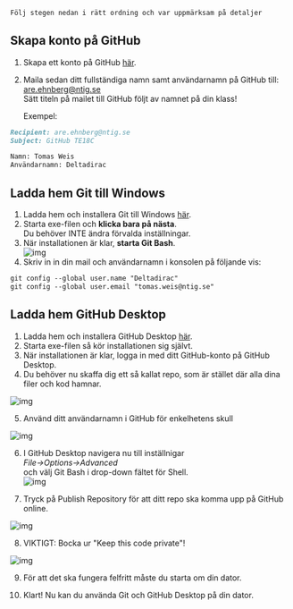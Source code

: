 ```markdown
Följ stegen nedan i rätt ordning och var uppmärksam på detaljer
```
## Skapa konto på GitHub
1. Skapa ett konto på GitHub <a href="https://github.com/join" target="_blank">här</a>.
2. Maila sedan ditt fullständiga namn samt användarnamn på GitHub till: [are.ehnberg@ntig.se](mailto:are.ehnberg@ntig.se) <br> 
  Sätt titeln på mailet till GitHub följt av namnet på din klass!

   Exempel:
   
```markdown
Recipient: are.ehnberg@ntig.se
Subject: GitHub TE18C

Namn: Tomas Weis
Användarnamn: Deltadirac
```


## Ladda hem Git till Windows
1. Ladda hem och installera Git till Windows <a href="https://github.com/git-for-windows/git/releases/download/v2.18.0.windows.1/Git-2.18.0-64-bit.exe" target="_blank">här</a>.
2. Starta exe-filen och **klicka bara på nästa**. <br>
    Du behöver INTE ändra förvalda inställningar.
3. När installationen är klar, **starta Git Bash**. <br>
![img](https://i.gyazo.com/2dcc1024ae4e608aa920532854bba92d.png)
4. Skriv in in din mail och användarnamn i konsolen på följande vis:<br>

```markdown
git config --global user.name "Deltadirac" 
git config --global user.email "tomas.weis@ntig.se" 
```


## Ladda hem GitHub Desktop
1. Ladda hem och installera GitHub Desktop <a href="https://central.github.com/deployments/desktop/desktop/latest/win32" target="_blank">här</a>.
2. Starta exe-filen så kör installationen sig självt.
3. När installationen är klar, logga in med ditt GitHub-konto på GitHub Desktop.
4. Du behöver nu skaffa dig ett så kallat repo, som är stället där alla dina filer och kod hamnar.

![img](https://gyazo.com/399b549c039f52d5c2700a83fa142eff.png)

5. Använd ditt användarnamn i GitHub för enkelhetens skull

![img](https://gyazo.com/c81f15b5132f9cdeab0f742aef69c9c0.png)

6. I GitHub Desktop navigera nu till inställnigar <br>
    *File->Options->Advanced* <br>
    och välj Git Bash i drop-down fältet för Shell.<br>
![img](https://gyazo.com/d8e466e57d2a41b1ba39a6d74d2369fe.png)

7. Tryck på Publish Repository för att ditt repo ska komma upp på GitHub online.

![img](https://gyazo.com/c37f79ef51ff1f14b3b2d9249702ca4f.png)

8. VIKTIGT: Bocka ur "Keep this code private"!

![img](https://gyazo.com/5c02447a718331d460b89284af45e8dc.png)

9. För att det ska fungera felfritt måste du starta om din dator.

10. Klart! Nu kan du använda Git och GitHub Desktop på din dator.